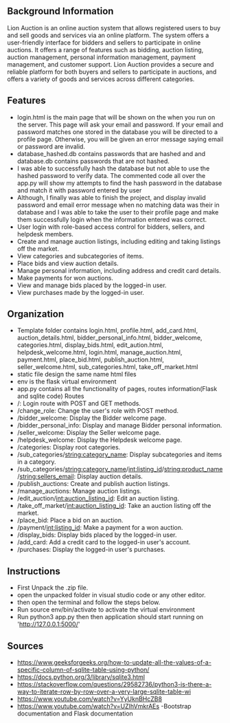 ## Background Information

Lion Auction is an online auction system that allows registered users to buy and sell goods and services via an online platform. The system offers a user-friendly interface for bidders and sellers to participate in online auctions. It offers a range of features such as bidding, auction listing, auction management, personal information management, payment management, and customer support. Lion Auction provides a secure and reliable platform for both buyers and sellers to participate in auctions, and offers a variety of goods and services across different categories.

## Features

- login.html is the main page that will be shown on the when you run on the server. This page will ask your email and password. If your email and password matches one stored in the database you will be directed to a profile page. Otherwise, you will be given an error message saying email or password are invalid. 
- database_hashed.db contains passwords that are hashed and and database.db contains passwords that are not hashed.
 - I was able to successfully hash the database but not able to use the hashed password to verify data. The commented code all over the app.py will show my attempts to find the hash password in the database and match it with password entered by user
 - Although, I finally was able to finish the project, and display invalid password and email error message when no matching data was their in database and I was able to take the user to their profile page and make them successfully login when the information entered was correct.
- User login with role-based access control for bidders, sellers, and helpdesk members.
- Create and manage auction listings, including editing and taking listings off the market.
- View categories and subcategories of items.
- Place bids and view auction details.
- Manage personal information, including address and credit card details.
- Make payments for won auctions.
- View and manage bids placed by the logged-in user.
- View purchases made by the logged-in user.

## Organization

- Template folder contains login.html, profile.html, add_card.html, auction_details.html, bidder_personal_info.html, bidder_welcome, categories.html, display_bids.html, edit_aution.html, helpdesk_welcome.html, login.html, manage_auction.html, payment.html, place_bid.html, publish_auction.html, seller_welcome.html, sub_categories.html, take_off_market.html
- static file design the same name html files
- env is the flask virtual environment 
- app.py contains all the functionality of pages, routes information(Flask and sqlite code)
Routes
- /: Login route with POST and GET methods.
- /change_role: Change the user's role with POST method.
- /bidder_welcome: Display the Bidder welcome page.
- /bidder_personal_info: Display and manage Bidder personal information.
- /seller_welcome: Display the Seller welcome page.
- /helpdesk_welcome: Display the Helpdesk welcome page.
- /categories: Display root categories.
- /sub_categories/<string:category_name>: Display subcategories and items in a category.
- /sub_categories/<string:category_name>/<int:listing_id>/<string:product_name>/<string:sellers_email>: Display auction details.
- /publish_auctions: Create and publish auction listings.
- /manage_auctions: Manage auction listings.
- /edit_auction/<int:auction_listing_id>: Edit an auction listing.
- /take_off_market/<int:auction_listing_id>: Take an auction listing off the market.
- /place_bid: Place a bid on an auction.
- /payment/<int:listing_id>: Make a payment for a won auction.
- /display_bids: Display bids placed by the logged-in user.
- /add_card: Add a credit card to the logged-in user's account.
- /purchases: Display the logged-in user's purchases.

## Instructions
- First Unpack the .zip file.
- open the unpacked folder in visual studio code or any other editor.
- then open the terminal and follow the steps below. 
- Run source env/bin/activate to activate the virtual environment
- Run python3 app.py then then application should start running on 'http://127.0.0.1:5000/'

## Sources

- https://www.geeksforgeeks.org/how-to-update-all-the-values-of-a-specific-column-of-sqlite-table-using-python/
- https://docs.python.org/3/library/sqlite3.html
- https://stackoverflow.com/questions/29582736/python3-is-there-a-way-to-iterate-row-by-row-over-a-very-large-sqlite-table-wi
- https://www.youtube.com/watch?v=YyUknBHcZB8
- https://www.youtube.com/watch?v=UZIhVmkrAEs
-Bootstrap documentation and Flask documentation




